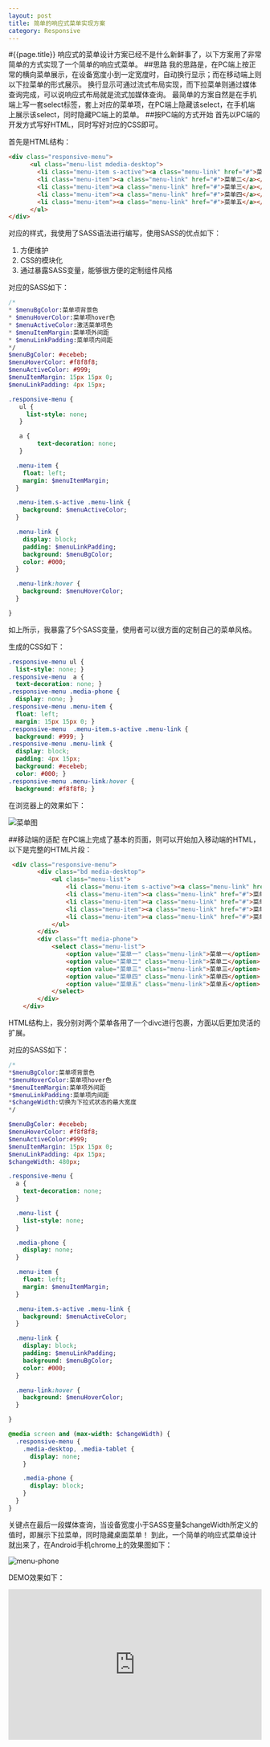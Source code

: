 ```yaml
---
layout: post
title: 简单的响应式菜单实现方案
category: Responsive
---
```

#{{page.title}}
响应式的菜单设计方案已经不是什么新鲜事了，以下方案用了非常简单的方式实现了一个简单的响应式菜单。
##思路
我的思路是，在PC端上按正常的横向菜单展示，在设备宽度小到一定宽度时，自动换行显示；而在移动端上则以下拉菜单的形式展示。
换行显示可通过流式布局实现，而下拉菜单则通过媒体查询完成，可以说响应式布局就是流式加媒体查询。
最简单的方案自然是在手机端上写一套select标签，套上对应的菜单项，在PC端上隐藏该select，在手机端上展示该select，同时隐藏PC端上的菜单。
##按PC端的方式开始
首先以PC端的开发方式写好HTML，同时写好对应的CSS即可。

首先是HTML结构：

```html
<div class="responsive-menu">
      <ul class="menu-list mdedia-desktop">
        <li class="menu-item s-active"><a class="menu-link" href="#">菜单一</a></li>
        <li class="menu-item"><a class="menu-link" href="#">菜单二</a></li>
        <li class="menu-item"><a class="menu-link" href="#">菜单三</a></li>
        <li class="menu-item"><a class="menu-link" href="#">菜单四</a></li>
        <li class="menu-item"><a class="menu-link" href="#">菜单五</a></li>
      </ul>
</div>
```
对应的样式，我使用了SASS语法进行编写，使用SASS的优点如下：
1. 方便维护
2. CSS的模块化
3. 通过暴露SASS变量，能够很方便的定制组件风格

对应的SASS如下：

```sass
/*
* $menuBgColor:菜单项背景色
* $menuHoverColor:菜单项hover色
* $menuActiveColor:激活菜单项色
* $menuItemMargin:菜单项外间距
* $menuLinkPadding:菜单项内间距
*/
$menuBgColor: #ecebeb;
$menuHoverColor: #f8f8f8;
$menuActiveColor: #999;
$menuItemMargin: 15px 15px 0;
$menuLinkPadding: 4px 15px;

.responsive-menu {
   ul {
     list-style: none;
   }

   a {
        text-decoration: none;
   }

  .menu-item {
    float: left;
    margin: $menuItemMargin;
  }

  .menu-item.s-active .menu-link {
    background: $menuActiveColor;
  }

  .menu-link {
    display: block;
    padding: $menuLinkPadding;
    background: $menuBgColor;
    color: #000;
  }

  .menu-link:hover {
    background: $menuHoverColor;
  }

}
```
如上所示，我暴露了5个SASS变量，使用者可以很方面的定制自己的菜单风格。

生成的CSS如下：

```css
.responsive-menu ul {
  list-style: none; }
.responsive-menu  a {
  text-decoration: none; }
.responsive-menu .media-phone {
  display: none; }
.responsive-menu .menu-item {
  float: left;
  margin: 15px 15px 0; }
.responsive-menu  .menu-item.s-active .menu-link {
  background: #999; }
.responsive-menu .menu-link {
  display: block;
  padding: 4px 15px;
  background: #ecebeb;
  color: #000; }
.responsive-menu .menu-link:hover {
  background: #f8f8f8; }
```
在浏览器上的效果如下：

![菜单图](/img/menu.jpg)

##移动端的适配
在PC端上完成了基本的页面，则可以开始加入移动端的HTML，以下是完整的HTML片段：

```html
 <div class="responsive-menu">
        <div class="bd media-desktop">
            <ul class="menu-list">
                <li class="menu-item s-active"><a class="menu-link" href="#">菜单一</a></li>
                <li class="menu-item"><a class="menu-link" href="#">菜单二</a></li>
                <li class="menu-item"><a class="menu-link" href="#">菜单三</a></li>
                <li class="menu-item"><a class="menu-link" href="#">菜单四</a></li>
                <li class="menu-item"><a class="menu-link" href="#">菜单五</a></li>
            </ul>
        </div>
        <div class="ft media-phone">
            <select class="menu-list">
                <option value="菜单一" class="menu-link">菜单一</option>
                <option value="菜单二" class="menu-link">菜单二</option>
                <option value="菜单三" class="menu-link">菜单三</option>
                <option value="菜单四" class="menu-link">菜单四</option>
                <option value="菜单五" class="menu-link">菜单五</option>
            </select>
        </div>
    </div>
```
HTML结构上，我分别对两个菜单各用了一个divc进行包裹，方面以后更加灵活的扩展。

对应的SASS如下：

```sass
/*
*$menuBgColor:菜单项背景色
*$menuHoverColor:菜单项hover色
*$menuItemMargin:菜单项外间距
*$menuLinkPadding:菜单项内间距
*$changeWidth:切换为下拉式状态的最大宽度
*/

$menuBgColor: #ecebeb;
$menuHoverColor: #f8f8f8;
$menuActiveColor:#999;
$menuItemMargin: 15px 15px 0;
$menuLinkPadding: 4px 15px;
$changeWidth: 480px;

.responsive-menu {
  a {
    text-decoration: none;
  }

  .menu-list {
    list-style: none;
  }

  .media-phone {
    display: none;
  }

  .menu-item {
    float: left;
    margin: $menuItemMargin;
  }

  .menu-item.s-active .menu-link {
    background: $menuActiveColor;
  }

  .menu-link {
    display: block;
    padding: $menuLinkPadding;
    background: $menuBgColor;
    color: #000;
  }

  .menu-link:hover {
    background: $menuHoverColor;
  }

}

@media screen and (max-width: $changeWidth) {
  .responsive-menu {
    .media-desktop, .media-tablet {
      display: none;
    }

    .media-phone {
      display: block;
    }
  }
}
```

关键点在最后一段媒体查询，当设备宽度小于SASS变量$changeWidth所定义的值时，即展示下拉菜单，同时隐藏桌面菜单！
到此，一个简单的响应式菜单设计就出来了，在Android手机chrome上的效果图如下：

![menu-phone](/img/menu-phone.png)

DEMO效果如下：
<iframe style="width: 100%; height: 300px" src="http://sandbox.runjs.cn/show/0ogiglnv" allowfullscreen="allowfullscreen" frameborder="0"></iframe>





